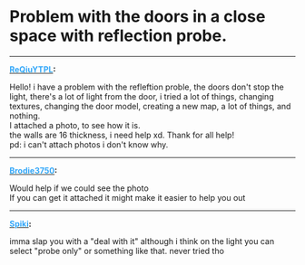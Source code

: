 # Problem with the doors in a close space with reflection probe.


---
<strong><span style="text-decoration: underline"><span style="color:#34a7f9;">ReQiuYTPL</span></span>:</strong>

<p>Hello! i have a problem with the refleftion proble, the doors don&#39;t stop the light, there&#39;s a lot of light from the door, i tried a lot of things, changing textures, changing the door model, creating a new map, a lot of things, and nothing.<br />I attached a photo, to see how it is.<br />the walls are 16 thickness, i need help xd. Thank for all help!<br />pd: i can&#39;t attach photos i don&#39;t know why.</p>

---
<strong><span style="text-decoration: underline"><span style="color:#34a7f9;">Brodie3750</span></span>:</strong>

<p>Would help if we could see the photo<br />If you can get it attached it might make it easier to help you out</p>

---
<strong><span style="text-decoration: underline"><span style="color:#34a7f9;">Spiki</span></span>:</strong>

<p>imma slap you with a &quot;deal with it&quot; although i think on the light you can select &quot;probe only&quot; or something like that. never tried tho</p>
